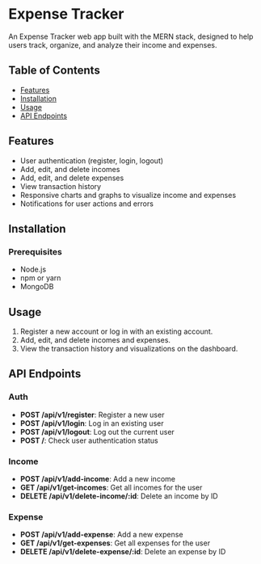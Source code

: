 # Expense Tracker

An Expense Tracker web app built with the MERN stack, designed to help users track, organize, and analyze their income and expenses.

## Table of Contents
- [Features](#features)
- [Installation](#installation)
- [Usage](#usage)
- [API Endpoints](#api-endpoints)

## Features
- User authentication (register, login, logout)
- Add, edit, and delete incomes
- Add, edit, and delete expenses
- View transaction history
- Responsive charts and graphs to visualize income and expenses
- Notifications for user actions and errors


## Installation
### Prerequisites
- Node.js
- npm or yarn
- MongoDB

## Usage
1. Register a new account or log in with an existing account.
2. Add, edit, and delete incomes and expenses.
3. View the transaction history and visualizations on the dashboard.

## API Endpoints
### Auth
- **POST /api/v1/register**: Register a new user
- **POST /api/v1/login**: Log in an existing user
- **POST /api/v1/logout**: Log out the current user
- **POST /**: Check user authentication status

### Income
- **POST /api/v1/add-income**: Add a new income
- **GET /api/v1/get-incomes**: Get all incomes for the user
- **DELETE /api/v1/delete-income/:id**: Delete an income by ID

### Expense
- **POST /api/v1/add-expense**: Add a new expense
- **GET /api/v1/get-expenses**: Get all expenses for the user
- **DELETE /api/v1/delete-expense/:id**: Delete an expense by ID

